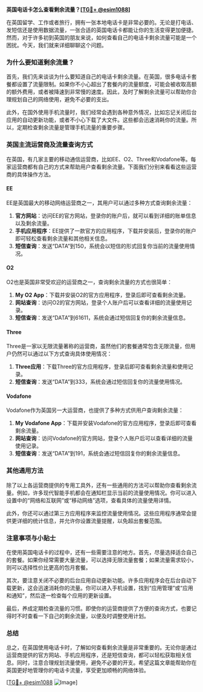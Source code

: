 **英国电话卡怎么查看剩余流量？[[TG💪+ @esim1088](https://t.me/s/esim1088)]**

在英国留学、工作或者旅行，拥有一张本地电话卡是非常必要的。无论是打电话、发短信还是使用数据流量，一张合适的英国电话卡都能让你的生活变得更加便捷。然而，对于许多初到英国的朋友来说，如何查看自己的电话卡剩余流量可能是一个困扰。今天，我们就来详细聊聊这个问题。

### 为什么要知道剩余流量？

首先，我们先来谈谈为什么要知道自己的电话卡剩余流量。在英国，很多电话卡套餐都设置了流量限制。如果你不小心超出了套餐内的流量额度，可能会被收取高额的额外费用，或者被降速到非常慢的速度。因此，及时了解剩余流量可以帮助你合理规划自己的网络使用，避免不必要的支出。

此外，在国外使用手机流量时，我们经常会遇到各种意外情况，比如忘记关闭后台应用的自动更新功能，或者不小心下载了大文件。这些都会迅速消耗你的流量。所以，定期检查剩余流量是管理手机流量的重要步骤。

### 英国主流运营商及流量查询方式

在英国，有几家主要的移动通信运营商，比如EE、O2、Three和Vodafone等。每家运营商都有自己的方式来帮助用户查看剩余流量。下面我们分别来看看这些运营商的具体操作方法。

#### EE

EE是英国最大的移动网络运营商之一，其用户可以通过多种方式查询剩余流量：

1. **官方网站**：访问EE的官方网站，登录你的账户后，就可以看到详细的账单信息以及剩余流量。
2. **手机应用程序**：EE提供了一款官方的应用程序，下载并安装后，登录你的账户即可轻松查看剩余流量和其他相关信息。
3. **短信查询**：发送“DATA”到150，系统会以短信的形式回复你当前的流量使用情况。

#### O2

O2也是英国非常受欢迎的运营商之一，查询剩余流量的方式也很简单：

1. **My O2 App**：下载并安装O2的官方应用程序，登录后即可查看剩余流量。
2. **网站查询**：访问O2的官方网站，登录个人账户后可以查看详细的流量使用记录。
3. **短信查询**：发送“DATA”到61611，系统会通过短信回复你的剩余流量信息。

#### Three

Three是一家以无限流量著称的运营商，虽然他们的套餐通常包含无限流量，但用户仍然可以通过以下方式查询具体使用情况：

1. **Three应用**：下载Three的官方应用程序，登录后即可查看剩余流量和使用记录。
2. **短信查询**：发送“DATA”到333，系统会通过短信回复你的流量使用情况。

#### Vodafone

Vodafone作为英国另一大运营商，也提供了多种方式供用户查询剩余流量：

1. **My Vodafone App**：下载并安装Vodafone的官方应用程序，登录后即可查看剩余流量。
2. **网站查询**：访问Vodafone的官方网站，登录个人账户后可以查看详细的流量使用记录。
3. **短信查询**：发送“DATA”到191，系统会通过短信回复你的剩余流量信息。

### 其他通用方法

除了以上各运营商提供的专用工具外，还有一些通用的方法可以帮助你查看剩余流量。例如，许多现代智能手机都会在通知栏显示当前的流量使用情况。你可以进入设置中的“网络和互联网”或“移动网络”选项，查看具体的流量使用详情。

此外，你还可以通过第三方应用程序来监控流量使用情况。这些应用程序通常会提供更详细的统计信息，并允许你设置流量提醒，以免超出套餐范围。

### 注意事项与小贴士

在使用英国电话卡的过程中，还有一些需要注意的地方。首先，尽量选择适合自己的套餐。如果你经常需要大量流量，可以选择无限流量套餐；如果流量需求较小，则可以选择性价比更高的包月套餐。

其次，要注意关闭不必要的后台应用自动更新功能。许多应用程序会在后台自动下载更新，这会迅速消耗你的流量。你可以进入手机设置，找到“应用管理”或“应用和通知”，然后逐一检查每个应用的更新设置。

最后，养成定期检查流量的习惯。即使你的运营商提供了方便的查询方式，也要记得时不时查看一下自己的剩余流量，以便及时调整使用计划。

### 总结

总之，在英国使用电话卡时，了解如何查看剩余流量是非常重要的。无论你是通过运营商提供的官方网站、手机应用程序，还是短信查询，都可以轻松获取相关信息。同时，注意合理规划流量使用，避免不必要的开支。希望这篇文章能帮助你在英国更好地管理你的电话卡流量，享受更加顺畅的网络体验。

[[TG💪+ @esim1088](https://t.me/s/esim1088) ![Image](https://i.postimg.cc/4NQfJmqS/Snipaste-2025-05-13-00-14-12.png)]